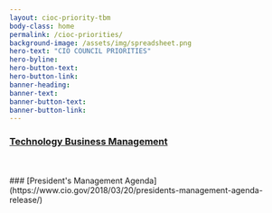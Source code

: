 ```yaml
---
layout: cioc-priority-tbm
body-class: home
permalink: /cioc-priorities/
background-image: /assets/img/spreadsheet.png
hero-text: "CIO COUNCIL PRIORITIES"
hero-byline: 
hero-button-text: 
hero-button-link: 
banner-heading: 
banner-text: 
banner-button-text: 
banner-button-link: 
---
```


### [Technology Business Management](https://www.cio.gov/cioc-priority-tbm/)
<br/>
<br/>
### [President's Management Agenda](https://www.cio.gov/2018/03/20/presidents-management-agenda-release/)
